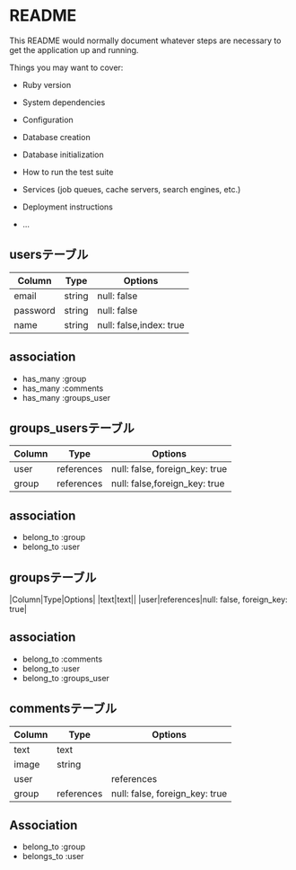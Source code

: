 # README

This README would normally document whatever steps are necessary to get the
application up and running.

Things you may want to cover:

* Ruby version

* System dependencies

* Configuration

* Database creation

* Database initialization

* How to run the test suite

* Services (job queues, cache servers, search engines, etc.)

* Deployment instructions

* ...
## usersテーブル
|Column|Type|Options|
|------|----|-------|
|email|string|null: false|
|password|string|null: false|
|name|string|null: false,index: true|

## association
- has_many :group
- has_many :comments
- has_many :groups_user
## groups_usersテーブル

|Column|Type|Options|
|------|----|-------|
|user|references|null: false, foreign_key: true|
|group|references|null: false,foreign_key: true|

## association
- belong_to :group
- belong_to :user

## groupsテーブル
|Column|Type|Options|
|text|text||
|user|references|null: false, foreign_key: true|
## association
- belong_to :comments
- belong_to :user
- belong_to :groups_user


## commentsテーブル
|Column|Type|Options|
|------|----|-------|
|text|text||
|image|string||
|user||references|null: false, foreign_key: true|
|group|references|null: false, foreign_key: true|

## Association
- belong_to :group
- belongs_to :user
